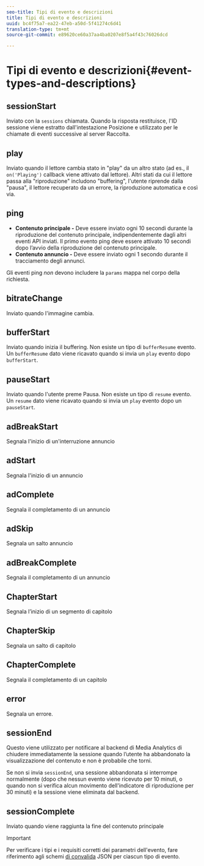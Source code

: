 ```yaml
---
seo-title: Tipi di evento e descrizioni
title: Tipi di evento e descrizioni
uuid: bc4f75a7-ea22-47eb-a50d-5f41274c6d41
translation-type: tm+mt
source-git-commit: e89620ce60a37aa4ba0207e8f5a4f43c76026dcd

---
```



# Tipi di evento e descrizioni{#event-types-and-descriptions}

## sessionStart

Inviato con la `sessions` chiamata. Quando la risposta restituisce, l'ID sessione viene estratto dall'intestazione Posizione e utilizzato per le chiamate di eventi successive al server Raccolta.

## play

Inviato quando il lettore cambia stato in "play" da un altro stato (ad es., il `on('Playing')` callback viene attivato dal lettore). Altri stati da cui il lettore passa alla "riproduzione" includono "buffering", l'utente riprende dalla "pausa", il lettore recuperato da un errore, la riproduzione automatica e così via.

## ping

* **Contenuto principale -** Deve essere inviato ogni 10 secondi durante la riproduzione del contenuto principale, indipendentemente dagli altri eventi API inviati. Il primo evento ping deve essere attivato 10 secondi dopo l’avvio della riproduzione del contenuto principale.
* **Contenuto annuncio -** Deve essere inviato ogni 1 secondo durante il tracciamento degli annunci.

Gli eventi ping *non* devono includere la `params` mappa nel corpo della richiesta.

## bitrateChange

Inviato quando l'immagine cambia.

## bufferStart

Inviato quando inizia il buffering. Non esiste un tipo di `bufferResume` evento. Un `bufferResume` dato viene ricavato quando si invia un `play` evento dopo `bufferStart`.

## pauseStart

Inviato quando l'utente preme Pausa. Non esiste un tipo di `resume` evento. Un `resume` dato viene ricavato quando si invia un `play` evento dopo un `pauseStart`.

## adBreakStart

Segnala l'inizio di un'interruzione annuncio

## adStart

Segnala l'inizio di un annuncio

## adComplete

Segnala il completamento di un annuncio

## adSkip

Segnala un salto annuncio

## adBreakComplete

Segnala il completamento di un annuncio

## ChapterStart

Segnala l’inizio di un segmento di capitolo

## ChapterSkip

Segnala un salto di capitolo

## ChapterComplete

Segnala il completamento di un capitolo

## error

Segnala un errore.

## sessionEnd

Questo viene utilizzato per notificare al backend di Media Analytics di chiudere immediatamente la sessione quando l’utente ha abbandonato la visualizzazione del contenuto e non è probabile che torni.

Se non si invia `sessionEnd`, una sessione abbandonata si interrompe normalmente (dopo che nessun evento viene ricevuto per 10 minuti, o quando non si verifica alcun movimento dell'indicatore di riproduzione per 30 minuti) e la sessione viene eliminata dal backend.

## sessionComplete

Inviato quando viene raggiunta la fine del contenuto principale

>[!IMPORTANT]
>
>Per verificare i tipi e i requisiti corretti dei parametri dell'evento, fare riferimento agli schemi [di convalida](/help/media-collection-api/mc-api-ref/mc-api-json-validation.md) JSON per ciascun tipo di evento.

